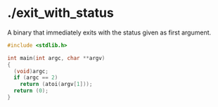 # ./exit_with_status

A binary that immediately exits with the status given as first argument.

```c
#include <stdlib.h>

int main(int argc, char **argv)
{
  (void)argc;
  if (argc == 2)
    return (atoi(argv[1]));
  return (0);
}
```
